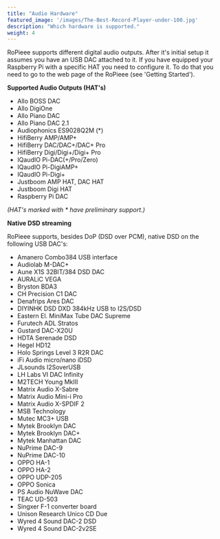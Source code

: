```yaml
---
title: "Audio Hardware"
featured_image: '/images/The-Best-Record-Player-under-100.jpg'
description: "Which hardware is supported."
weight: 4
---
```

RoPieee supports different digital audio outputs. After it's initial setup it assumes you have an USB DAC attached to it. If you have equipped your Raspberry Pi with a specific HAT you need to configure it. To do that you need to go to the web page of the RoPieee (see 'Getting Started'). 

**Supported Audio Outputs (HAT's)**

* Allo BOSS DAC
* Allo DigiOne
* Allo Piano DAC
* Allo Piano DAC 2.1
* Audiophonics ES9028Q2M (*) 
* HifiBerry AMP/AMP+
* HifiBerry DAC/DAC+/DAC+ Pro
* HifiBerry Digi/Digi+/Digi+ Pro
* IQaudIO Pi-DAC(+/Pro/Zero)
* IQaudIO Pi-DigiAMP+
* IQaudIO Pi-Digi+
* Justboom AMP HAT, DAC HAT
* Justboom Digi HAT
* Raspberry Pi DAC

_(HAT's marked with * have preliminary support.)_

**Native DSD streaming**

RoPieee supports, besides DoP (DSD over PCM), native DSD on the following USB DAC's:

* Amanero Combo384 USB interface
* Audiolab M-DAC+
* Aune X1S 32BIT/384 DSD DAC
* AURALiC VEGA
* Bryston BDA3
* CH Precision C1 DAC
* Denafrips Ares DAC
* DIYINHK DSD DXD 384kHz USB to I2S/DSD
* Eastern El. MiniMax Tube DAC Supreme
* Furutech ADL Stratos
* Gustard DAC-X20U
* HDTA Serenade DSD
* Hegel HD12
* Holo Springs Level 3 R2R DAC
* iFi Audio micro/nano iDSD
* JLsounds I2SoverUSB
* LH Labs VI DAC Infinity
* M2TECH Young MkIII
* Matrix Audio X-Sabre
* Matrix Audio Mini-i Pro
* Matrix Audio X-SPDIF 2
* MSB Technology
* Mutec MC3+ USB
* Mytek Brooklyn DAC
* Mytek Brooklyn DAC+
* Mytek Manhattan DAC
* NuPrime DAC-9
* NuPrime DAC-10
* OPPO HA-1
* OPPO HA-2
* OPPO UDP-205
* OPPO Sonica
* PS Audio NuWave DAC
* TEAC UD-503
* Singxer F-1 converter board
* Unison Research Unico CD Due
* Wyred 4 Sound DAC-2 DSD
* Wyred 4 Sound DAC-2v2SE
